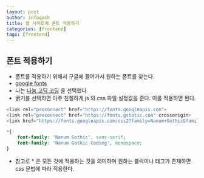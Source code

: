 ```yaml
---
layout: post
author: infoqoch
title: 웹 사이트에 폰트 적용하기
categories: [frontend]
tags: [frontend]
---
```


## 폰트 적용하기
- 폰트를 적용하기 위해서 구글에 들어가서 원하는 폰트를 찾는다.
- [google fonts](https://fonts.google.com/earlyaccess)
- 나는 [나눔 고딕 코딩](https://fonts.google.com/specimen/Nanum+Gothic+Coding) 을 선택했다.
- 굵기를 선택하면 아주 친절하게 js 와 css 파일 설정값을 준다. 이를 적용하면 된다.

```js
<link rel="preconnect" href="https://fonts.googleapis.com">
<link rel="preconnect" href="https://fonts.gstatic.com" crossorigin>
<link href="https://fonts.googleapis.com/css2?family=Nanum+Gothic&family=Nanum+Gothic+Coding&display=swap" rel="stylesheet">
```

```css
*{ 
    font-family: 'Nanum Gothic', sans-serif;
    font-family: 'Nanum Gothic Coding', monospace;
}

```

- 참고로 * 은 모든 것에 적용하는 것을 의미하며 원하는 블럭이나 태그가 존재하면 css 문법에 따라 적용한다. 